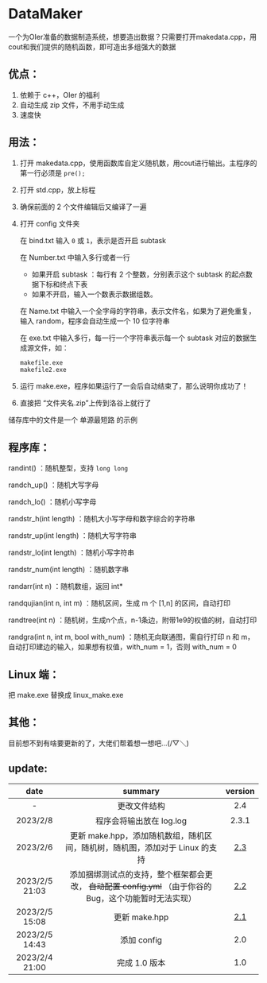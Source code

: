 # DataMaker

一个为OIer准备的数据制造系统，想要造出数据？只需要打开makedata.cpp，用cout和我们提供的随机函数，即可造出多组强大的数据

## 优点：

1. 依赖于 c++，OIer 的福利
2. 自动生成 zip 文件，不用手动生成
3. 速度快

## 用法：

1. 打开 makedata.cpp，使用函数库自定义随机数，用cout进行输出。主程序的第一行必须是 `pre();`

2. 打开 std.cpp，放上标程

3. 确保前面的 2 个文件编辑后又编译了一遍

4. 打开 config 文件夹

   在 bind.txt 输入 `0` 或 `1`，表示是否开启 subtask

   在 Number.txt 中输入多行或者一行

   - 如果开启 subtask ：每行有 2 个整数，分别表示这个 subtask 的起点数据下标和终点下表
   - 如果不开启，输入一个数表示数据组数。

   在 Name.txt 中输入一个全字母的字符串，表示文件名，如果为了避免重复，输入 random，程序会自动生成一个 10 位字符串

   在 exe.txt 中输入多行，每一行一个字符串表示每一个 subtask 对应的数据生成源文件，如：

   ```cpp
   makefile.exe
   makefile2.exe
   ```

5. 运行 make.exe，程序如果运行了一会后自动结束了，那么说明你成功了！

6. 直接把 “文件夹名.zip”上传到洛谷上就行了

储存库中的文件是一个 单源最短路 的示例

## 程序库：

randint() ：随机整型，支持 `long long`

randch_up() ：随机大写字母

randch_lo() ：随机小写字母

randstr_h(int length) ：随机大小写字母和数字综合的字符串

randstr_up(int length) ：随机大写字符串

randstr_lo(int length) ：随机小写字符串

randstr_num(int length) ：随机数字串

randarr(int n) ：随机数组，返回 int*

randqujian(int n, int m) ：随机区间，生成 m 个 [1,n] 的区间，自动打印

randtree(int n) ：随机树，生成n个点，n-1条边，附带1e9的权值的树，自动打印

randgra(int n, int m, bool with_num) ：随机无向联通图，需自行打印 n 和 m，自动打印建边的输入，如果想有权值，with_num = 1，否则 with_num = 0

## Linux 端：

把 make.exe 替换成 linux_make.exe

## 其他：

目前想不到有啥要更新的了，大佬们帮着想一想吧...(/▽＼)

## update:

| date |   summary   |   version   |
| :--------------: | :---: | :---: |
| - | 更改文件结构 | 2.4 |
| 2023/2/8 | 程序会将输出放在 log.log | 2.3.1 |
| 2023/2/6 | 更新 make.hpp，添加随机数组，随机区间，随机树，随机图，添加对于 Linux 的支持 | [2.3](https://github.com/ZhongTianrui/DataMaker/releases/tag/v3.2) |
| 2023/2/5 21:03 | 添加捆绑测试点的支持，整个框架都会更改， ~~自动配置 config.yml~~ （由于你谷的 Bug，这个功能暂时无法实现） | [2.2](https://github.com/ZhongTianrui/DataMaker/releases/tag/v3.0) |
|      2023/2/5 15:08          | 更新 make.hpp | [2.1](https://github.com/ZhongTianrui/DataMaker/releases/tag/v2.1) |
|        2023/2/5 14:43        | 添加 config | 2.0 |
|2023/2/4 21:00 |完成 1.0 版本|1.0|

